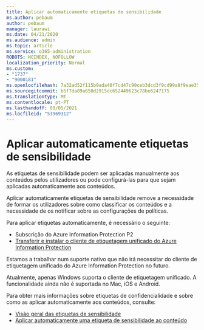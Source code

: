 ```yaml
---
title: Aplicar automaticamente etiquetas de sensibilidade
ms.author: pebaum
author: pebaum
manager: laurawi
ms.date: 04/21/2020
ms.audience: admin
ms.topic: article
ms.service: o365-administration
ROBOTS: NOINDEX, NOFOLLOW
localization_priority: Normal
ms.custom:
- "1737"
- "9000181"
ms.openlocfilehash: 7a32ad52f115b9ada40f7cd47c90ceb3dcd3f9cd99a8f9eae3514b2e45e73bb8
ms.sourcegitcommit: b5f7da89a650d2915dc652449623c78be6247175
ms.translationtype: MT
ms.contentlocale: pt-PT
ms.lasthandoff: 08/05/2021
ms.locfileid: "53969312"
---
```

# <a name="auto-apply-sensitivity-labels"></a>Aplicar automaticamente etiquetas de sensibilidade

As etiquetas de sensibilidade podem ser aplicadas manualmente aos conteúdos pelos utilizadores ou pode configurá-las para que sejam aplicadas automaticamente aos conteúdos.

Aplicar automaticamente etiquetas de sensibilidade remove a necessidade de formar os utilizadores sobre como classificar os conteúdos e a necessidade de os notificar sobre as configurações de políticas.

Para aplicar etiquetas automaticamente, é necessário o seguinte:

- Subscrição do Azure Information Protection P2
- [Transferir e instalar o cliente de etiquetagem unificado do Azure Information Protection](https://docs.microsoft.com/azure/information-protection/rms-client/install-unifiedlabelingclient-app)

Estamos a trabalhar num suporte nativo que não irá necessitar do cliente de etiquetagem unificado do Azure Information Protection no futuro.

Atualmente, apenas Windows suporta o cliente de etiquetagem unificado.  A funcionalidade ainda não é suportada no Mac, iOS e Android.

Para obter mais informações sobre etiquetas de confidencialidade e sobre como as aplicar automaticamente aos conteúdos, consulte:

- [Visão geral das etiquetas de sensibilidade](https://docs.microsoft.com/microsoft-365/compliance/sensitivity-labels)
- [Aplicar automaticamente uma etiqueta de sensibilidade ao conteúdo](https://docs.microsoft.com/microsoft-365/compliance/apply-sensitivity-label-automatically)